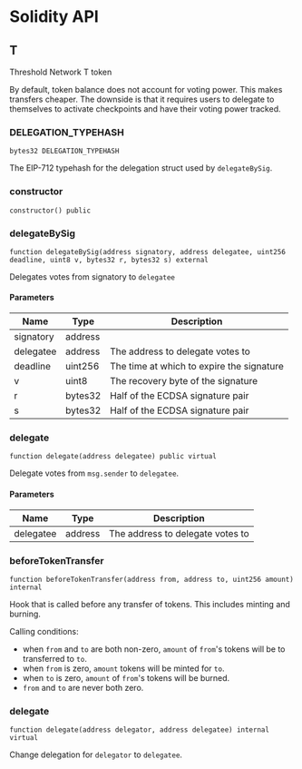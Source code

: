# Solidity API

## T

Threshold Network T token

By default, token balance does not account for voting power.
This makes transfers cheaper. The downside is that it requires users
to delegate to themselves to activate checkpoints and have their
voting power tracked.

### DELEGATION_TYPEHASH

```solidity
bytes32 DELEGATION_TYPEHASH
```

The EIP-712 typehash for the delegation struct used by
`delegateBySig`.

### constructor

```solidity
constructor() public
```

### delegateBySig

```solidity
function delegateBySig(address signatory, address delegatee, uint256 deadline, uint8 v, bytes32 r, bytes32 s) external
```

Delegates votes from signatory to `delegatee`

#### Parameters

| Name | Type | Description |
| ---- | ---- | ----------- |
| signatory | address |  |
| delegatee | address | The address to delegate votes to |
| deadline | uint256 | The time at which to expire the signature |
| v | uint8 | The recovery byte of the signature |
| r | bytes32 | Half of the ECDSA signature pair |
| s | bytes32 | Half of the ECDSA signature pair |

### delegate

```solidity
function delegate(address delegatee) public virtual
```

Delegate votes from `msg.sender` to `delegatee`.

#### Parameters

| Name | Type | Description |
| ---- | ---- | ----------- |
| delegatee | address | The address to delegate votes to |

### beforeTokenTransfer

```solidity
function beforeTokenTransfer(address from, address to, uint256 amount) internal
```

Hook that is called before any transfer of tokens. This includes
     minting and burning.

Calling conditions:
- when `from` and `to` are both non-zero, `amount` of `from`'s tokens
  will be to transferred to `to`.
- when `from` is zero, `amount` tokens will be minted for `to`.
- when `to` is zero, `amount` of ``from``'s tokens will be burned.
- `from` and `to` are never both zero.

### delegate

```solidity
function delegate(address delegator, address delegatee) internal virtual
```

Change delegation for `delegator` to `delegatee`.


